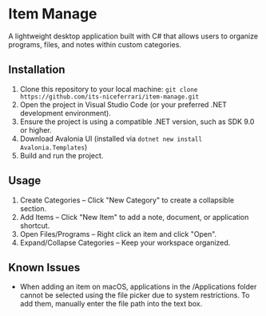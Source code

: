 # Item Manage
A lightweight desktop application built with C# that allows users to organize programs, files, and notes within custom categories.

## Installation
1. Clone this repository to your local machine: ```git clone https://github.com/its-niceferrari/item-manage.git```
2. Open the project in Visual Studio Code (or your preferred .NET development environment).
3. Ensure the project is using a compatible .NET version, such as SDK 9.0 or higher.
4. Download Avalonia UI (installed via `dotnet new install Avalonia.Templates`) 
5. Build and run the project.

## Usage
1. Create Categories – Click "New Category" to create a collapsible section.
2. Add Items – Click "New Item" to add a note, document, or application shortcut.
3. Open Files/Programs – Right click an item and click "Open".
4. Expand/Collapse Categories – Keep your workspace organized.

## Known Issues
- When adding an item on macOS, applications in the /Applications folder cannot be selected using the file picker due to system restrictions. To add them, manually enter the file path into the text box. 